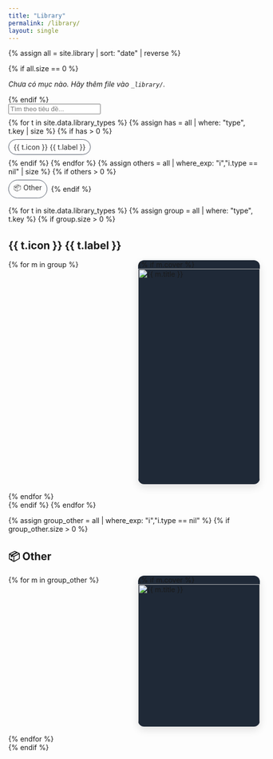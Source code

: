 ```yaml
---
title: "Library"
permalink: /library/
layout: single
---
```


{% assign all = site.library | sort: "date" | reverse %}

{% if all.size == 0 %}
<p><em>Chưa có mục nào. Hãy thêm file vào <code>_library/</code>.</em></p>
{% endif %}

<div style="display:flex;gap:.5rem;flex-wrap:wrap;align-items:center;margin:0 0 1rem 0">
<input id="lib-search" type="search" placeholder="Tìm theo tiêu đề...">
  {% for t in site.data.library_types %}
    {% assign has = all | where: "type", t.key | size %}
    {% if has > 0 %}
      <a href="#{{ t.key | slugify }}" class="chip">{{ t.icon }} {{ t.label }}</a>
    {% endif %}
  {% endfor %}
  {% assign others = all | where_exp: "i","i.type == nil" | size %}
  {% if others > 0 %}<a href="#other" class="chip">📦 Other</a>{% endif %}
</div>

<style>
  .chip{ padding:.35rem .6rem; border:1px solid var(--mm-muted-border,#374151);
         border-radius:999px; text-decoration:none; opacity:.9 }
  .card{ text-decoration:none; color:inherit; border-radius:12px; overflow:hidden;
         box-shadow:0 6px 16px rgba(0,0,0,.12); background:var(--card-bg,#1f2937) }
  .grid{ display:grid; grid-template-columns:repeat(auto-fill,minmax(220px,1fr)); gap:16px }
  .badge{ display:inline-block; font-size:.75rem; opacity:.8; padding:.15rem .5rem;
          border:1px solid var(--mm-muted-border,#374151); border-radius:999px; }
  .tags{ display:flex; flex-wrap:wrap; gap:.25rem; margin-top:.25rem }
</style>

{% for t in site.data.library_types %}
  {% assign group = all | where: "type", t.key %}
  {% if group.size > 0 %}
  <h2 id="{{ t.key | slugify }}" style="margin-top:2rem">{{ t.icon }} {{ t.label }}</h2>
  <div class="grid" data-group="{{ t.key }}">
    {% for m in group %}
      <a class="card lib-item" href="{{ m.url | relative_url }}" data-title="{{ m.title | downcase }} {% if m.tags %}{{ m.tags | join: ' ' | downcase }}{% endif %}">
        {% if m.cover %}<img src="{{ m.cover | relative_url }}" alt="{{ m.title }}" style="width:100%;aspect-ratio:16/10;object-fit:cover">{% endif %}
        <div style="padding:10px 12px">
          <div style="display:flex;justify-content:space-between;align-items:center;gap:.5rem">
            <h3 style="margin:.2rem 0 .3rem 0;font-size:1rem">{{ m.title }}</h3>
            <span class="badge">{{ t.label }}</span>
          </div>
          {% if m.date %}
            <div style="display:flex;justify-content:space-between;align-items:center;margin-top:.25rem">
              <span style="font-size:.85rem;opacity:.75">{{ m.date | date: "%Y-%m-%d" }}</span>
              {% if m.ownership %}
                <span class="badge {% if m.ownership == 'original' %}badge-success{% else %}badge-info{% endif %}">
                  {% if m.ownership == 'original' %}Tự tạo{% else %}Sưu tầm{% endif %}
                </span>
              {% endif %}
            </div>
          {% endif %}
          {% if m.tags %}
            <div class="tags">
              {% for tag in m.tags %}
                <span class="badge">{{ tag }}</span>
              {% endfor %}
            </div>
          {% endif %}
        </div>
      </a>
    {% endfor %}
  </div>
  {% endif %}
{% endfor %}

{% assign group_other = all | where_exp: "i","i.type == nil" %}
{% if group_other.size > 0 %}
  <h2 id="other" style="margin-top:2rem">📦 Other</h2>
  <div class="grid">
    {% for m in group_other %}
      <a class="card lib-item" href="{{ m.url | relative_url }}" data-title="{{ m.title | downcase }} {% if m.tags %}{{ m.tags | join: ' ' | downcase }}{% endif %}">
        {% if m.cover %}<img src="{{ m.cover | relative_url }}" alt="{{ m.title }}" style="width:100%;aspect-ratio:16/10;object-fit:cover">{% endif %}
        <div style="padding:10px 12px">
          <h3 style="margin:.2rem 0 .3rem 0;font-size:1rem">{{ m.title }}</h3>
          {% if m.date %}<p style="margin:0;opacity:.75;font-size:.9rem">{{ m.date | date: "%Y-%m-%d" }}</p>{% endif %}
        </div>
      </a>
    {% endfor %}
  </div>
{% endif %}

<script>
  const q = document.getElementById('lib-search');
  if (q){
    q.addEventListener('input', e=>{
      const v = e.target.value.trim().toLowerCase();
      for (const el of document.querySelectorAll('.lib-item')){
        const hit = el.getAttribute('data-title')?.includes(v);
        el.style.display = (v==="" || hit) ? '' : 'none';
      }
    });
  }
</script>
